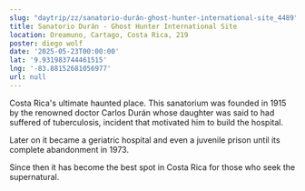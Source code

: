 ```yaml
---
slug: "daytrip/zz/sanatorio-durán-ghost-hunter-international-site_4489"
title: Sanatorio Durán - Ghost Hunter International Site
location: Oreamuno, Cartago, Costa Rica, 219
poster: diego wolf
date: '2025-05-23T00:00:00'
lat: '9.931983744461515'
lng: '-83.88152681056977'
url: null
---
```


Costa Rica's ultimate haunted place. This sanatorium was founded in 1915 by the renowned doctor Carlos Durán whose daughter was said to had suffered of tuberculosis, incident that motivated him to build the hospital. 

Later on it became a geriatric hospital and even a juvenile prison until its complete abandonment in 1973. 

Since then it has become the best spot in Costa Rica for those who seek the supernatural.

